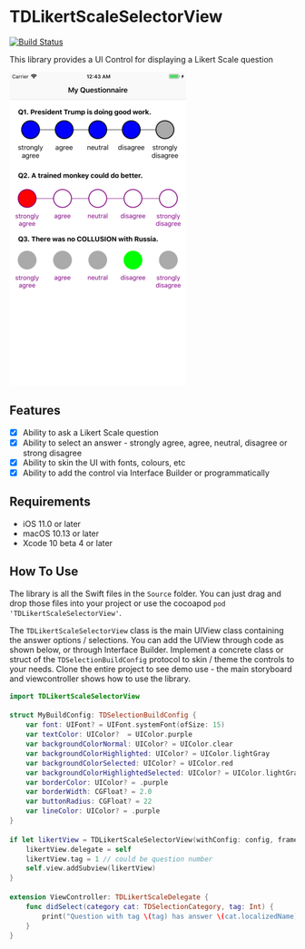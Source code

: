 # TDLikertScaleSelectorView

[![Build Status](http://img.shields.io/travis/elprl/TDLikertScaleSelectorView/master.svg?style=flat)](https://travis-ci.org/elprl/TDLikertScaleSelectorView)

This library provides a UI Control for displaying a Likert Scale question

[![](https://github.com/elprl/TDLikertScaleSelectorView/raw/master/screenshot.png)](https://github.com/elprl/TDLikertScaleSelectorView/raw/master/screenshot.png)

## Features

- [x] Ability to ask a Likert Scale question
- [x] Ability to select an answer - strongly agree, agree, neutral, disagree or strong disagree
- [x] Ability to skin the UI with fonts, colours, etc
- [x] Ability to add the control via Interface Builder or programmatically

## Requirements

- iOS 11.0 or later
- macOS 10.13 or later
- Xcode 10 beta 4 or later

## How To Use
The library is all the Swift files in the `Source` folder. You can just drag and drop those files into your project or use the cocoapod `pod 'TDLikertScaleSelectorView'`.

The `TDLikertScaleSelectorView` class is the main UIView class containing the answer options / selections. You can add the UIView through code as shown below, or through Interface Builder. Implement a concrete class or struct of the `TDSelectionBuildConfig` protocol to skin / theme the controls to your needs. Clone the entire project to see demo use - the main storyboard and viewcontroller shows how to use the library. 


```swift
import TDLikertScaleSelectorView

struct MyBuildConfig: TDSelectionBuildConfig {
    var font: UIFont? = UIFont.systemFont(ofSize: 15)
    var textColor: UIColor?  = UIColor.purple
    var backgroundColorNormal: UIColor? = UIColor.clear
    var backgroundColorHighlighted: UIColor? = UIColor.lightGray
    var backgroundColorSelected: UIColor? = UIColor.red
    var backgroundColorHighlightedSelected: UIColor? = UIColor.lightGray
    var borderColor: UIColor? = .purple
    var borderWidth: CGFloat? = 2.0
    var buttonRadius: CGFloat? = 22
    var lineColor: UIColor? = .purple
}
    
if let likertView = TDLikertScaleSelectorView(withConfig: config, frame: CGRect.zero) {
    likertView.delegate = self
    likertView.tag = 1 // could be question number
    self.view.addSubview(likertView)
}

extension ViewController: TDLikertScaleDelegate {
    func didSelect(category cat: TDSelectionCategory, tag: Int) {
        print("Question with tag \(tag) has answer \(cat.localizedName)")
    }
}

```
